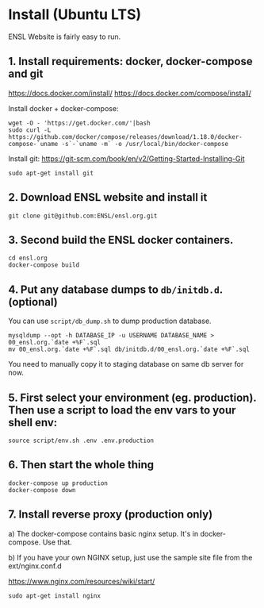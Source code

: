 # Install (Ubuntu LTS)

ENSL Website is fairly easy to run.

## 1. Install requirements: docker, docker-compose and git

https://docs.docker.com/install/
https://docs.docker.com/compose/install/

Install docker + docker-compose:

    wget -O - 'https://get.docker.com/'|bash
    sudo curl -L https://github.com/docker/compose/releases/download/1.18.0/docker-compose-`uname -s`-`uname -m` -o /usr/local/bin/docker-compose

Install git: https://git-scm.com/book/en/v2/Getting-Started-Installing-Git

    sudo apt-get install git

## 2. Download ENSL website and install it

    git clone git@github.com:ENSL/ensl.org.git

## 3. Second build the ENSL docker containers.

    cd ensl.org
    docker-compose build

## 4. Put any database dumps to `db/initdb.d`. (optional)

You can use `script/db_dump.sh` to dump production database.

    mysqldump --opt -h DATABASE_IP -u USERNAME DATABASE_NAME > 00_ensl.org.`date +%F`.sql
    mv 00_ensl.org.`date +%F`.sql db/initdb.d/00_ensl.org.`date +%F`.sql

You need to manually copy it to staging database on same db server for now.

## 5. First select your environment (eg. production). Then use a script to load the env vars to your shell env:

    source script/env.sh .env .env.production

## 6. Then start the whole thing

    docker-compose up production
    docker-compose down

## 7. Install reverse proxy (production only)

a) The docker-compose contains basic nginx setup. It's in docker-compose. Use that.

b) If you have your own NGINX setup, just use the sample site file from the ext/nginx.conf.d

https://www.nginx.com/resources/wiki/start/

    sudo apt-get install nginx
